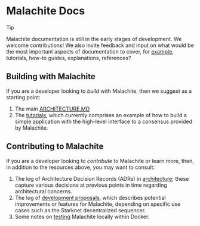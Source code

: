 # Malachite Docs

> [!TIP]
> Malachite documentation is still in the early stages of development.
> We welcome contributions!
> We also invite feedback and input on what would be the most important aspects
> of documentation to cover, for [example](https://diataxis.fr/), tutorials,
> how-to guides, explanations, references?

## Building with Malachite

If you are a developer looking to _build_ with Malachite, then we suggest as a starting point:

1. The main [ARCHITECTURE.MD](../ARCHITECTURE.md)
2. The [tutorials](tutorials), which currently comprises an example of how to build a simple application with the high-level interface to a consensus provided by Malachite.

## Contributing to Malachite

If you are a developer looking to _contribute_ to Malachite or learn more,
then, in addition to the resources above, you may want to consult:

1. The log of Architecture Decision Records (ADRs) in [architecture](./architecture); these capture various decisions at previous points in time regarding architectural concerns.
2. The log of [development proposals](./development-proposals), which describes potential improvements or features for Malachite, depending on specific use cases such as the Starknet decentralized sequencer.
3. Some notes on [testing](./testing) Malachite locally within Docker.
